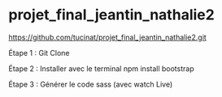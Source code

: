 # projet_final_jeantin_nathalie2

https://github.com/tucinat/projet_final_jeantin_nathalie2.git

Étape 1 : Git Clone

Étape 2 : Installer avec le terminal npm install bootstrap

Étape 3 : Générer le code sass (avec watch Live)